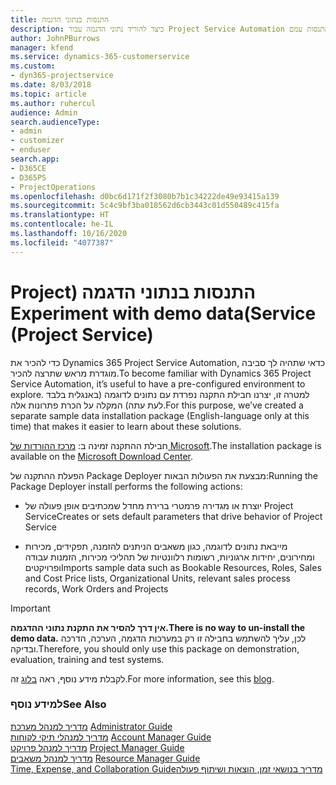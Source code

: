 ```yaml
---
title: התנסות בנתוני הדגמה
description: כיצד להוריד נתוני הדגמה עבור Project Service Automation ולהתנסות עמם
author: JohnPBurrows
manager: kfend
ms.service: dynamics-365-customerservice
ms.custom:
- dyn365-projectservice
ms.date: 8/03/2018
ms.topic: article
ms.author: ruhercul
audience: Admin
search.audienceType:
- admin
- customizer
- enduser
search.app:
- D365CE
- D365PS
- ProjectOperations
ms.openlocfilehash: d0bc6d171f2f3080b7b1c34222de49e93415a139
ms.sourcegitcommit: 5c4c9bf3ba018562d6cb3443c01d550489c415fa
ms.translationtype: HT
ms.contentlocale: he-IL
ms.lasthandoff: 10/16/2020
ms.locfileid: "4077387"
---
```

# <a name="experiment-with-demo-data-project-service"></a><span data-ttu-id="8a2f0-103">התנסות בנתוני הדגמה‬‏‫ (Project Service)</span><span class="sxs-lookup"><span data-stu-id="8a2f0-103">Experiment with demo data (Project Service)</span></span>

<span data-ttu-id="8a2f0-104">כדי להכיר את Dynamics 365 Project Service Automation, כדאי שתהיה לך סביבה מוגדרת מראש שתרצה להכיר.</span><span class="sxs-lookup"><span data-stu-id="8a2f0-104">To become familiar with Dynamics 365 Project Service Automation, it’s useful to have a pre-configured environment to explore.</span></span> <span data-ttu-id="8a2f0-105">למטרה זו, יצרנו חבילת התקנה נפרדת עם נתונים לדוגמה (באנגלית בלבד לעת עתה) המקלה על הכרת פתרונות אלה.</span><span class="sxs-lookup"><span data-stu-id="8a2f0-105">For this purpose, we’ve created a separate sample data installation package (English-language only at this time) that makes it easier to learn about these solutions.</span></span> 

<span data-ttu-id="8a2f0-106">חבילת ההתקנה זמינה ב: [מרכז ההורדות של Microsoft](https://go.microsoft.com/fwlink/?linkid=859966).</span><span class="sxs-lookup"><span data-stu-id="8a2f0-106">The installation package is available on the [Microsoft Download Center](https://go.microsoft.com/fwlink/?linkid=859966).</span></span>  

<span data-ttu-id="8a2f0-107">הפעלת ההתקנה של Package Deployer מבצעת את הפעולות הבאות:</span><span class="sxs-lookup"><span data-stu-id="8a2f0-107">Running the Package Deployer install performs the following actions:</span></span> 
  
-   <span data-ttu-id="8a2f0-108">יוצרת או מגדירה פרמטרי ברירת מחדל שמכתיבים אופן פעולה של Project Service</span><span class="sxs-lookup"><span data-stu-id="8a2f0-108">Creates or sets default parameters that drive behavior of Project Service</span></span>  
  
-   <span data-ttu-id="8a2f0-109">מייבאת נתונים לדוגמה, כגון משאבים הניתנים להזמנה, תפקידים, מכירות ומחירונים, יחידות ארגוניות, רשומות רלוונטיות של תהליכי מכירות, הזמנות עבודה ופרויקטים</span><span class="sxs-lookup"><span data-stu-id="8a2f0-109">Imports sample data such as Bookable Resources, Roles, Sales and Cost Price lists, Organizational Units, relevant sales process records, Work Orders and Projects</span></span>    
  
> [!IMPORTANT]
> <span data-ttu-id="8a2f0-110">**אין דרך להסיר את התקנת נתוני ההדגמה.**</span><span class="sxs-lookup"><span data-stu-id="8a2f0-110">**There is no way to un-install the demo data.**</span></span> <span data-ttu-id="8a2f0-111">לכן, עליך להשתמש בחבילה זו רק במערכות הדגמה, הערכה, הדרכה ובדיקה.</span><span class="sxs-lookup"><span data-stu-id="8a2f0-111">Therefore, you should only use this package on demonstration, evaluation, training and test systems.</span></span>

<span data-ttu-id="8a2f0-112">לקבלת מידע נוסף, ראה [בלוג](https://blogs.msdn.microsoft.com/crm/2017/10/24/microsoft-dynamics-365-for-field-service-and-project-service-automation-sample-data) זה.</span><span class="sxs-lookup"><span data-stu-id="8a2f0-112">For more information, see this [blog](https://blogs.msdn.microsoft.com/crm/2017/10/24/microsoft-dynamics-365-for-field-service-and-project-service-automation-sample-data).</span></span>





  
### <a name="see-also"></a><span data-ttu-id="8a2f0-113">למידע נוסף</span><span class="sxs-lookup"><span data-stu-id="8a2f0-113">See Also</span></span>  
 <span data-ttu-id="8a2f0-114">[מדריך למנהל מערכת](../psa/admin-guide.md) </span><span class="sxs-lookup"><span data-stu-id="8a2f0-114">[Administrator Guide](../psa/admin-guide.md) </span></span>  
 <span data-ttu-id="8a2f0-115">[מדריך למנהלי תיקי לקוחות](../psa/account-manager-guide.md) </span><span class="sxs-lookup"><span data-stu-id="8a2f0-115">[Account Manager Guide](../psa/account-manager-guide.md) </span></span>  
 <span data-ttu-id="8a2f0-116">[מדריך למנהל פרויקט](../psa/project-manager-guide.md) </span><span class="sxs-lookup"><span data-stu-id="8a2f0-116">[Project Manager Guide](../psa/project-manager-guide.md) </span></span>  
 <span data-ttu-id="8a2f0-117">[מדריך למנהל משאבים](../psa/resource-manager-guide.md) </span><span class="sxs-lookup"><span data-stu-id="8a2f0-117">[Resource Manager Guide](../psa/resource-manager-guide.md) </span></span>  
 [<span data-ttu-id="8a2f0-118">‏‫מדריך בנושאי זמן, הוצאות ושיתוף פעולה</span><span class="sxs-lookup"><span data-stu-id="8a2f0-118">Time, Expense, and Collaboration Guide</span></span>](../psa/time-expense-collaboration-guide.md)

